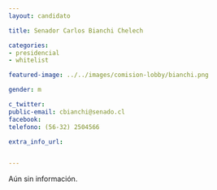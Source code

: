 ```yaml
---
layout: candidato

title: Senador Carlos Bianchi Chelech

categories: 
- presidencial
- whitelist

featured-image: ../../images/comision-lobby/bianchi.png

gender: m

c_twitter: 
public-email: cbianchi@senado.cl
facebook: 
telefono: (56-32) 2504566

extra_info_url: 


---
```


Aún sin información.

